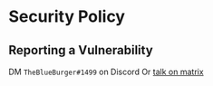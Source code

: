 # Security Policy

## Reporting a Vulnerability

DM `TheBlueBurger#1499` on Discord
Or [talk on matrix](https://matrix.to/#/@theblueburger:matrix.org)
